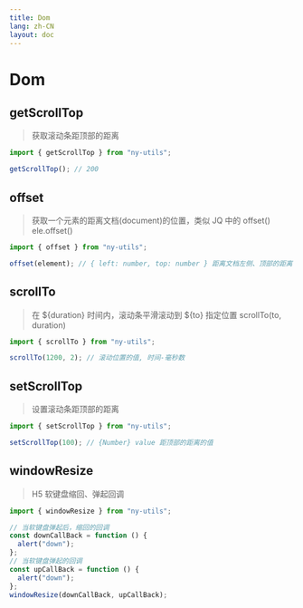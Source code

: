 ```yaml
---
title: Dom
lang: zh-CN
layout: doc
---
```


# Dom

## getScrollTop

> 获取滚动条距顶部的距离

```js
import { getScrollTop } from "ny-utils";

getScrollTop(); // 200
```

## offset

> 获取一个元素的距离文档(document)的位置，类似 JQ 中的 offset() ele.offset()

```js
import { offset } from "ny-utils";

offset(element); // { left: number, top: number } 距离文档左侧、顶部的距离
```

## scrollTo

> 在 ${duration} 时间内，滚动条平滑滚动到 ${to} 指定位置 scrollTo(to, duration)

```js
import { scrollTo } from "ny-utils";

scrollTo(1200, 2); // 滚动位置的值, 时间-毫秒数
```

## setScrollTop

> 设置滚动条距顶部的距离

```js
import { setScrollTop } from "ny-utils";

setScrollTop(100); // {Number} value 距顶部的距离的值
```

## windowResize

> H5 软键盘缩回、弹起回调

```js
import { windowResize } from "ny-utils";

// 当软键盘弹起后，缩回的回调
const downCallBack = function () {
  alert("down");
};
// 当软键盘弹起的回调
const upCallBack = function () {
  alert("down");
};
windowResize(downCallBack, upCallBack);
```
